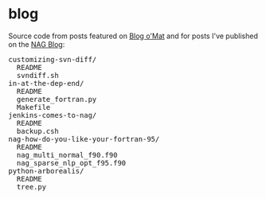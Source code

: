 blog
====

Source code from posts featured on <a href="http://matcross.wordpress.com">Blog o'Mat</a>
and for posts I've published on the <a href="http://blog.nag.com">NAG Blog</a>:

<pre>
customizing-svn-diff/
  README
  svndiff.sh
in-at-the-dep-end/
  README
  generate_fortran.py
  Makefile
jenkins-comes-to-nag/
  README
  backup.csh
nag-how-do-you-like-your-fortran-95/
  README
  nag_multi_normal_f90.f90
  nag_sparse_nlp_opt_f95.f90
python-arborealis/
  README
  tree.py
</pre>
